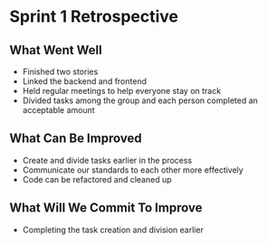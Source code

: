 # Sprint 1 Retrospective #

## What Went Well ##

- Finished two stories
- Linked the backend and frontend
- Held regular meetings to help everyone stay on track
- Divided tasks among the group and each person completed an acceptable amount

## What Can Be Improved ##

- Create and divide tasks earlier in the process
- Communicate our standards to each other more effectively
- Code can be refactored and cleaned up

## What Will We Commit To Improve ##

- Completing the task creation and division earlier
